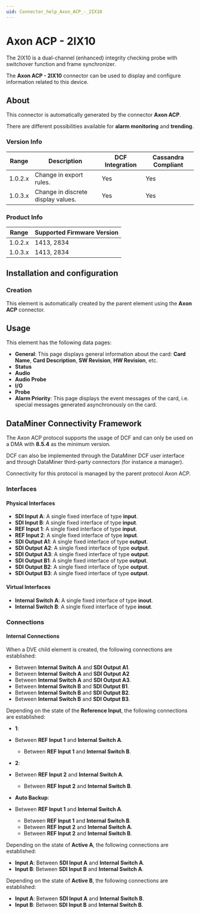 ```yaml
---
uid: Connector_help_Axon_ACP_-_2IX10
---
```


# Axon ACP - 2IX10

The 2IX10 is a dual-channel (enhanced) integrity checking probe with switchover function and frame synchronizer.

The **Axon ACP - 2IX10** connector can be used to display and configure information related to this device.

## About

This connector is automatically generated by the connector **Axon ACP**.

There are different possibilities available for **alarm monitoring** and **trending**.

### Version Info

| **Range** | **Description**                    | **DCF Integration** | **Cassandra Compliant** |
|------------------|------------------------------------|---------------------|-------------------------|
| 1.0.2.x          | Change in export rules.            | Yes                 | Yes                     |
| 1.0.3.x          | Change in discrete display values. | Yes                 | Yes                     |

### Product Info

| Range | Supported Firmware Version |
|------------------|-----------------------------|
| 1.0.2.x          | 1413, 2834                  |
| 1.0.3.x          | 1413, 2834                  |

## Installation and configuration

### Creation

This element is automatically created by the parent element using the **Axon ACP** connector.

## Usage

This element has the following data pages:

- **General**: This page displays general information about the card: **Card Name**, **Card Description**, **SW Revision**, **HW Revision**, etc.
- **Status**
- **Audio**
- **Audio Probe**
- **I/O**
- **Probe**
- **Alarm Priority**: This page displays the event messages of the card, i.e. special messages generated asynchronously on the card.

## DataMiner Connectivity Framework

The Axon ACP protocol supports the usage of DCF and can only be used on a DMA with **8.5.4** as the minimum version.

DCF can also be implemented through the DataMiner DCF user interface and through DataMiner third-party connectors (for instance a manager).

Connectivity for this protocol is managed by the parent protocol Axon ACP.

### Interfaces

#### Physical Interfaces

- **SDI Input A**: A single fixed interface of type **input**.
- **SDI Input B**: A single fixed interface of type **input**.
- **REF Input 1**: A single fixed interface of type **input**.
- **REF Input 2**: A single fixed interface of type **input**.
- **SDI Output A1**: A single fixed interface of type **output**.
- **SDI Output A2**: A single fixed interface of type **output**.
- **SDI Output A3**: A single fixed interface of type **output**.
- **SDI Output B1**: A single fixed interface of type **output**.
- **SDI Output B2**: A single fixed interface of type **output**.
- **SDI Output B3**: A single fixed interface of type **output**.

#### Virtual Interfaces

- **Internal Switch A**: A single fixed interface of type **inout**.
- **Internal Switch B**: A single fixed interface of type **inout**.

### Connections

#### Internal Connections

When a DVE child element is created, the following connections are established:

- Between **Internal Switch A** and **SDI Output A1**.
- Between **Internal Switch A** and **SDI Output A2**
- Between **Internal Switch A** and **SDI Output A3**.
- Between **Internal Switch B** and **SDI Output B1**.
- Between **Internal Switch B** and **SDI Output B2**.
- Between **Internal Switch B** and **SDI Output B3**.

Depending on the state of the **Reference Input**, the following connections are established:

- **1**:

- Between **REF Input 1** and **Internal Switch A**.
  - Between **REF Input 1** and **Internal Switch B**.

- **2**:

- Between **REF Input 2** and **Internal Switch A**.
  - Between **REF Input 2** and **Internal Switch B**.

- **Auto Backup**:

- Between **REF Input 1** and **Internal Switch A**.
  - Between **REF Input 1** and **Internal Switch B**.
  - Between **REF Input 2** and **Internal Switch A**.
  - Between **REF Input 2** and **Internal Switch B**.

Depending on the state of **Active A**, the following connections are established:

- **Input A**: Between **SDI Input A** and **Internal Switch A**.
- **Input B**: Between **SDI Input B** and **Internal Switch A**.

Depending on the state of **Active B**, the following connections are established:

- **Input A**: Between **SDI Input A** and **Internal Switch B**.
- **Input B**: Between **SDI Input B** and **Internal Switch B**.
